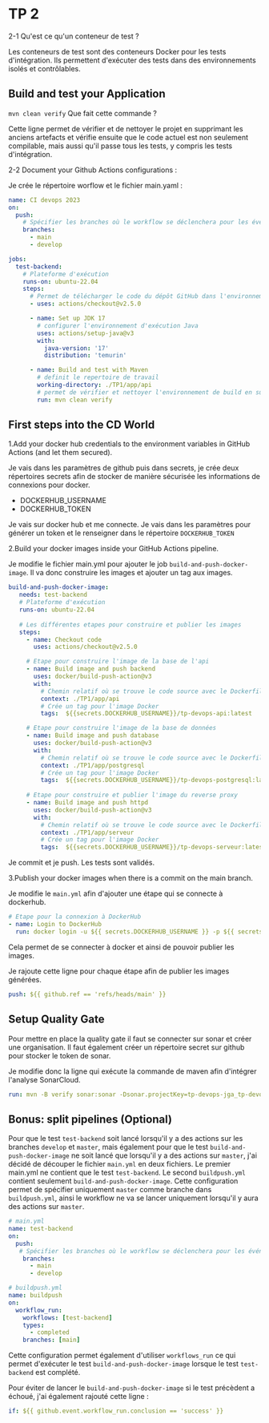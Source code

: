 # TP 2

2-1 Qu'est ce qu'un conteneur de test ?

Les conteneurs de test sont des conteneurs Docker pour les tests d'intégration. Ils permettent d'exécuter des tests dans des environnements isolés et contrôlables.

## Build and test your Application

`mvn clean verify`
Que fait cette commande ?

Cette ligne permet de vérifier et de nettoyer le projet en supprimant les anciens artefacts et vérifie ensuite que le code actuel est non seulement compilable, mais aussi qu'il passe tous les tests, y compris les tests d'intégration.

2-2 Document your Github Actions configurations :

Je crée le répertoire worflow et le fichier main.yaml :

```yml
name: CI devops 2023
on:
  push:
    # Spécifier les branches où le workflow se déclenchera pour les événements de push
    branches: 
      - main
      - develop

jobs:
  test-backend: 
    # Plateforme d'exécution
    runs-on: ubuntu-22.04
    steps:
      # Permet de télécharger le code du dépôt GitHub dans l'environnement d'exécution du workflow
      - uses: actions/checkout@v2.5.0

      - name: Set up JDK 17
        # configurer l'environnement d'exécution Java 
        uses: actions/setup-java@v3
        with:
          java-version: '17'
          distribution: 'temurin'

      - name: Build and test with Maven
        # definit le repertoire de travail
        working-directory: ./TP1/app/api
        # permet de vérifier et nettoyer l'environnement de build en supprimant les artefacts de builds précédents
        run: mvn clean verify
```

## First steps into the CD World

1.Add your docker hub credentials to the environment variables in GitHub Actions (and let them secured).

Je vais dans les paramètres de github puis dans secrets, je crée deux répertoires secrets afin de stocker de manière sécurisée les informations de connexions pour docker.

* DOCKERHUB_USERNAME
* DOCKERHUB_TOKEN

 Je vais sur docker hub et me connecte. Je vais dans les paramètres pour générer un token et le renseigner dans le répertoire `DOCKERHUB_TOKEN`

 2.Build your docker images inside your GitHub Actions pipeline.

Je modifie le fichier main.yml pour ajouter le job `build-and-push-docker-image`. Il va donc construire les images et ajouter un tag aux images.

```yml
build-and-push-docker-image:
   needs: test-backend
   # Plateforme d'exécution
   runs-on: ubuntu-22.04
  
   # Les différentes etapes pour construire et publier les images  
   steps:
     - name: Checkout code
       uses: actions/checkout@v2.5.0

     # Etape pour construire l'image de la base de l'api 
     - name: Build image and push backend
       uses: docker/build-push-action@v3
       with:
         # Chemin relatif où se trouve le code source avec le Dockerfile
         context: ./TP1/app/api
         # Crée un tag pour l'image Docker
         tags:  ${{secrets.DOCKERHUB_USERNAME}}/tp-devops-api:latest

     # Etape pour construire l'image de la base de données   
     - name: Build image and push database
       uses: docker/build-push-action@v3
       with:
         # Chemin relatif où se trouve le code source avec le Dockerfile
         context: ./TP1/app/postgresql
         # Crée un tag pour l'image Docker
         tags:  ${{secrets.DOCKERHUB_USERNAME}}/tp-devops-postgresql:latest
    
     # Etape pour construire et publier l'image du reverse proxy 
     - name: Build image and push httpd
       uses: docker/build-push-action@v3
       with:
         # Chemin relatif où se trouve le code source avec le Dockerfile
         context: ./TP1/app/serveur
         # Crée un tag pour l'image Docker
         tags:  ${{secrets.DOCKERHUB_USERNAME}}/tp-devops-serveur:latest
```

Je commit et je push. Les tests sont validés.

3.Publish your docker images when there is a commit on the main branch.

Je modifie le `main.yml` afin d'ajouter une étape qui se connecte à dockerhub.

```yml
# Etape pour la connexion à DockerHub
- name: Login to DockerHub
  run: docker login -u ${{ secrets.DOCKERHUB_USERNAME }} -p ${{ secrets.DOCKERHUB_TOKEN }}
```

Cela permet de se connecter à docker et ainsi de pouvoir publier les images.

Je rajoute cette ligne pour chaque étape afin de publier les images générées.

```yml
push: ${{ github.ref == 'refs/heads/main' }}
```

## Setup Quality Gate

Pour mettre en place la quality gate il faut se connecter sur sonar et créer une organisation.
Il faut également créer un répertoire secret sur github pour stocker le token de sonar.

Je modifie donc la ligne qui exécute la commande de maven afin d'intégrer l'analyse SonarCloud.

```yml
run: mvn -B verify sonar:sonar -Dsonar.projectKey=tp-devops-jga_tp-devops-jga -Dsonar.organization=tp-devops-jga -Dsonar.host.url=https://sonarcloud.io -Dsonar.login=${{ secrets.SONAR_TOKEN }}  --file ./pom.xml
```

## Bonus: split pipelines (Optional)

Pour que le test `test-backend` soit lancé lorsqu'il y a des actions sur les branches `develop` et `master`, mais également pour que le test `build-and-push-docker-image` ne soit lancé que lorsqu'il y a des actions sur `master`, j'ai décidé de découper le fichier `main.yml` en deux fichiers. Le premier main.yml ne contient que le test `test-backend`. Le second `buildpush.yml` contient seulement `build-and-push-docker-image`. Cette configuration permet de spécifier uniquement `master` comme branche dans `buildpush.yml`, ainsi le workflow ne va se lancer uniquement lorsqu'il y aura des actions sur `master`.

```yml
# main.yml
name: test-backend
on:
  push:
   # Spécifier les branches où le workflow se déclenchera pour les événements de push
    branches: 
      - main
      - develop
```

```yml
# buildpush.yml
name: buildpush
on:
  workflow_run:
    workflows: [test-backend]
    types: 
      - completed
    branches: [main] 
```

Cette configuration permet également d'utiliser `workflows_run` ce qui permet d'exécuter le test `build-and-push-docker-image` lorsque le test `test-backend` est complété.

Pour éviter de lancer le `build-and-push-docker-image` si le test précèdent a échoué, j'ai également rajouté cette ligne :

```yml
if: ${{ github.event.workflow_run.conclusion == 'success' }}
```
